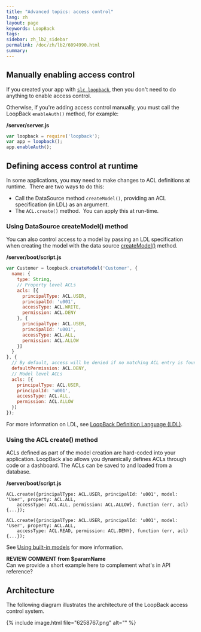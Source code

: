 ```yaml
---
title: "Advanced topics: access control"
lang: zh
layout: page
keywords: LoopBack
tags:
sidebar: zh_lb2_sidebar
permalink: /doc/zh/lb2/6094990.html
summary:
---
```


## Manually enabling access control

If you created your app with [`slc loopback`](/doc/{{page.lang}}/lb2/6095063.html), then you don't need to do anything to enable access control.   

Otherwise, if you're adding access control manually, you must call the LoopBack `enableAuth()` method, for example:

**/server/server.js**

```js
var loopback = require('loopback');
var app = loopback();
app.enableAuth();
```

## Defining access control at runtime

In some applications, you may need to make changes to ACL definitions at runtime.  There are two ways to do this:

*   Call the DataSource method `createModel()`, providing an ACL specification (in LDL) as an argument.  
*   The `ACL.create()` method.  You can apply this at run-time.

### Using DataSource createModel() method

You can also control access to a model by passing an LDL specification when creating the model with the data source [createModel()](http://apidocs.strongloop.com/loopback#loopbackcreatemodel) method.   

**/server/boot/script.js**

```js
var Customer = loopback.createModel('Customer', {
  name: {
    type: String,
    // Property level ACLs
    acls: [{
      principalType: ACL.USER,
      principalId: 'u001',
      accessType: ACL.WRITE,
      permission: ACL.DENY
    }, {
      principalType: ACL.USER,
      principalId: 'u001',
      accessType: ACL.ALL,
      permission: ACL.ALLOW
    }]
  }
}, {
  // By default, access will be denied if no matching ACL entry is found
  defaultPermission: ACL.DENY,
  // Model level ACLs
  acls: [{
    principalType: ACL.USER,
    principalId: 'u001',
    accessType: ACL.ALL,
    permission: ACL.ALLOW
  }]
});
```

For more information on LDL, see [LoopBack Definition Language (LDL)](/doc/{{page.lang}}/lb2/6095050.html).

### Using the ACL create() method

ACLs defined as part of the model creation are hard-coded into your application. LoopBack also allows you dynamically defines ACLs through code or a dashboard. The ACLs can be saved to and loaded from a database.

**/server/boot/script.js**

```
ACL.create({principalType: ACL.USER, principalId: 'u001', model: 'User', property: ACL.ALL,
    accessType: ACL.ALL, permission: ACL.ALLOW}, function (err, acl) {...});

ACL.create({principalType: ACL.USER, principalId: 'u001', model: 'User', property: ACL.ALL, 
	accessType: ACL.READ, permission: ACL.DENY}, function (err, acl) {...});
```

See [Using built-in models](/doc/{{page.lang}}/lb2/Using-built-in-models.html) for more information.

<div class="sl-hidden"><strong>REVIEW COMMENT from $paramName</strong><br>Can we provide a short example here to complement what's in API reference?</div>

## Architecture

The following diagram illustrates the architecture of the LoopBack access control system.

{% include image.html file="6258767.png" alt="" %}
